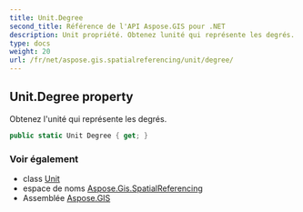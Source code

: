 ```yaml
---
title: Unit.Degree
second_title: Référence de l'API Aspose.GIS pour .NET
description: Unit propriété. Obtenez lunité qui représente les degrés.
type: docs
weight: 20
url: /fr/net/aspose.gis.spatialreferencing/unit/degree/
---
```

## Unit.Degree property

Obtenez l'unité qui représente les degrés.

```csharp
public static Unit Degree { get; }
```

### Voir également

* class [Unit](../)
* espace de noms [Aspose.Gis.SpatialReferencing](../../unit/)
* Assemblée [Aspose.GIS](../../../)


